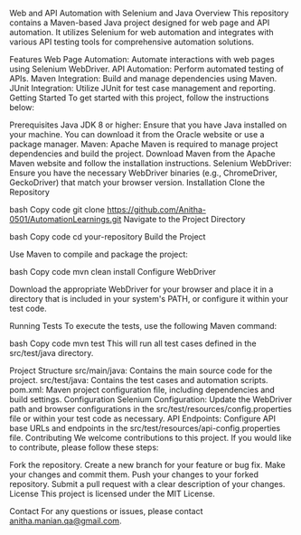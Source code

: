 Web and API Automation with Selenium and Java
Overview
This repository contains a Maven-based Java project designed for web page and API automation. It utilizes Selenium for web automation and integrates with various API testing tools for comprehensive automation solutions.

Features
Web Page Automation: Automate interactions with web pages using Selenium WebDriver.
API Automation: Perform automated testing of APIs.
Maven Integration: Build and manage dependencies using Maven.
JUnit Integration: Utilize JUnit for test case management and reporting.
Getting Started
To get started with this project, follow the instructions below:

Prerequisites
Java JDK 8 or higher: Ensure that you have Java installed on your machine. You can download it from the Oracle website or use a package manager.
Maven: Apache Maven is required to manage project dependencies and build the project. Download Maven from the Apache Maven website and follow the installation instructions.
Selenium WebDriver: Ensure you have the necessary WebDriver binaries (e.g., ChromeDriver, GeckoDriver) that match your browser version.
Installation
Clone the Repository

bash
Copy code
git clone https://github.com/Anitha-0501/AutomationLearnings.git
Navigate to the Project Directory

bash
Copy code
cd your-repository
Build the Project

Use Maven to compile and package the project:

bash
Copy code
mvn clean install
Configure WebDriver

Download the appropriate WebDriver for your browser and place it in a directory that is included in your system's PATH, or configure it within your test code.

Running Tests
To execute the tests, use the following Maven command:

bash
Copy code
mvn test
This will run all test cases defined in the src/test/java directory.

Project Structure
src/main/java: Contains the main source code for the project.
src/test/java: Contains the test cases and automation scripts.
pom.xml: Maven project configuration file, including dependencies and build settings.
Configuration
Selenium Configuration: Update the WebDriver path and browser configurations in the src/test/resources/config.properties file or within your test code as necessary.
API Endpoints: Configure API base URLs and endpoints in the src/test/resources/api-config.properties file.
Contributing
We welcome contributions to this project. If you would like to contribute, please follow these steps:

Fork the repository.
Create a new branch for your feature or bug fix.
Make your changes and commit them.
Push your changes to your forked repository.
Submit a pull request with a clear description of your changes.
License
This project is licensed under the MIT License.

Contact
For any questions or issues, please contact anitha.manian.qa@gmail.com.



